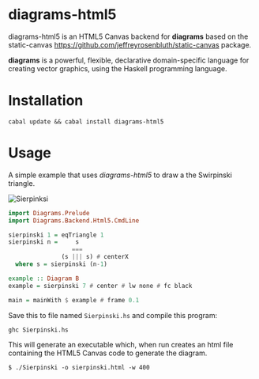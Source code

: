 diagrams-html5
===============

diagrams-html5 is an HTML5 Canvas backend for **diagrams** based on the static-canvas
https://github.com/jeffreyrosenbluth/static-canvas package.

**diagrams** is a powerful, flexible, declarative domain-specific language for 
creating vector graphics, using the Haskell programming language.

[diagrams-lib]: http://hackage.haskell.org/package/diagrams%2Dlib

# Installation

```
cabal update && cabal install diagrams-html5
```

# Usage

A simple example that uses _diagrams-html5_ to draw a the Swirpinski triangle.

![Sierpinksi](http://i.imgur.com/FBaSTYd.png)

```haskell
import Diagrams.Prelude
import Diagrams.Backend.Html5.CmdLine

sierpinski 1 = eqTriangle 1
sierpinski n =     s
                  ===
               (s ||| s) # centerX
  where s = sierpinski (n-1)

example :: Diagram B
example = sierpinski 7 # center # lw none # fc black

main = mainWith $ example # frame 0.1
```

Save this to file named `Sierpinski.hs` and compile this program:

```
ghc Sierpinski.hs
```

This will generate an executable which, when run creates an html file
containing the HTML5 Canvas code to generate the diagram.

```
$ ./Sierpinski -o sierpinski.html -w 400

